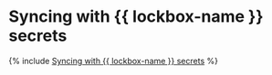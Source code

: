 # Syncing with {{ lockbox-name }} secrets

{% include [Syncing with {{ lockbox-name }} secrets](../../_tutorials/kubernetes-lockbox-secrets.md) %}